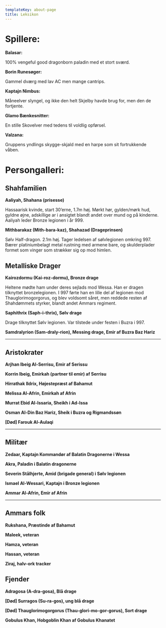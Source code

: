 ```yaml
---
templateKey: about-page
title: Leksikon
---
```

# Spillere:

**Balasar:**

100% vengeful good dragonborn paladin med et stort sværd.

**Borin Runesøger:**

Gammel dværg med lav AC men mange cantrips.

**Kaptajn Nimbus:**

Måneelver slyngel, og ikke den helt Skjelby havde brug for, men den de fortjente.

**Glamo Bænkesnitter:**

En stille Skovelver med tedens til voldlig opførsel.

**Valzana:**

Gruppens yndlings skygge-skjald med en harpe som sit fortrukkende våben.

# Persongalleri:

## Shahfamilien

**Aaliyah, Shahana (prisesse)**

Hassaarisk kvinde, start 30’erne, 1.7m høj. Mørkt hør, gylden/mørk hud, gyldne øjne, adskillige ar i ansigtet blandt andet over mund og på kinderne. Aaliyah leder Bronze legionen i år 999.

**Mithbarakaz (Mith-bara-kaz), Shahazad (Drageprinsen)**

Sølv Half-dragon. 2.1m høj. Tager ledelsen af sølvlegionen omkring 997. Bærer platiniumbelagt metal rustning med armene bare, og skulderplader formet som vinger som strækker sig op mod himlen.

## Metalliske Drager

**Kairozdormu (Kai-roz-dormu), Bronze drage**

Heltene mødte ham under deres sejlads mod Wessa. Han er dragen tilknyttet bronzelegionen. I 997 førte han en lille del af legionen mod Thauglorimogorgorus, og blev voldsomt såret, men reddede resten af Shahdømmets styrker, blandt andet Ammars regiment.

**Saphithrix (Saph-i-thrix), Sølv drage**

Drage tilknyttet Sølv legionen. Var tilstede under festen i Buzra i 997.

**Samdralyrion (Sam-draly-rion), Messing drage, Emir af Buzra Baz Hariz**

****

## Aristokrater

**Arjhan Ibeig Al-Serrisu, Emir af Serissu**

**Korrin Ibeig, Emirkah (partner til emir) af Serrisu**

**Hirrathak Ildrix, Højestepræst af Bahamut**

**Melissa Al-Afrin, Emirkah af Afrin**

**Murrat Ebid Al-Issaria, Sheikh i Ad-Issa**

**Osman Al-Din Baz Hariz, Sheik i Buzra og Rigmandssøn**

**\[Død] Farouk Al-Aulaqi**

****

## Militær

**Zedaar, Kaptajn Kommandør af Balatin Dragonerne i Wessa**

**Akra, Paladin i Balatin dragonerne**

**Severin Stålhjerte, Amid (brigade general) i Sølv legionen**

**Ismael Al-Wessari, Kaptajn i Bronze legionen**

**Ammar Al-Afrin, Emir af Afrin**

****

## Ammars folk

**Rukshana, Præstinde af Bahamut**

**Maleek, veteran**

**Hamza, veteran**

**Hassan, veteran**

**Ziraj, halv-ork tracker**



## Fjender

**Adragosa (A-dra-gosa), Blå drage**

**\[Død] Surragos (Su-ra-gos), ung blå drage**

**\[Død] Thauglorimogorgorus (Thau-glori-mo-gor-gorus), Sort drage**

**Gobulus Khan, Hobgoblin Khan af Gobulus Khanatet**
